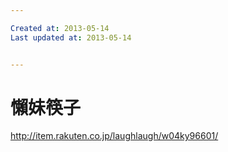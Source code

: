 ```yaml
---

Created at: 2013-05-14
Last updated at: 2013-05-14


---
```


# 懶妹筷子


http://item.rakuten.co.jp/laughlaugh/w04ky96601/

